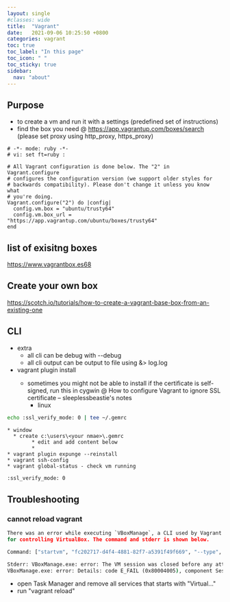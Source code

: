 ```yaml
---
layout: single
#classes: wide
title:  "Vagrant"
date:   2021-09-06 10:25:50 +0800
categories: vagrant
toc: true
toc_label: "In this page"
toc_icon: " "
toc_sticky: true
sidebar:
  nav: "about"
---
```


## Purpose

* to create a vm and run it with a settings (predefined set of instructions)
* find the box you need @ <https://app.vagrantup.com/boxes/search> (please set proxy using http_proxy, https_proxy)

```Vagrantfile
# -*- mode: ruby -*-
# vi: set ft=ruby :

# All Vagrant configuration is done below. The "2" in Vagrant.configure
# configures the configuration version (we support older styles for
# backwards compatibility). Please don't change it unless you know what
# you're doing.
Vagrant.configure("2") do |config|
  config.vm.box = "ubuntu/trusty64"
  config.vm.box_url = "https://app.vagrantup.com/ubuntu/boxes/trusty64"
end
```

## list of exisitng boxes

<https://www.vagrantbox.es68>

## Create your own box

<https://scotch.io/tutorials/how-to-create-a-vagrant-base-box-from-an-existing-one>

## CLI

* extra
  * all cli can be debug with --debug
  * all cli output can be output to file using &> log.log
* vagrant plugin install <plugin name>
  * sometimes you might not be able to install if the certificate is self-signed, run this in cygwin @  How to configure Vagrant to ignore SSL certificate – sleeplessbeastie's notes
    * linux

```sh
echo :ssl_verify_mode: 0 | tee ~/.gemrc 
```

    * window
      * create c:\users\<your nmae>\.gemrc 
			* edit and add content below
			* 
	* vagrant plugin expunge --reinstall
	* vagrant ssh-config
	* vagrant global-status - check vm running



```txt
:ssl_verify_mode: 0
```

## Troubleshooting

### cannot reload vagrant

```cmd
There was an error while executing `VBoxManage`, a CLI used by Vagrant
for controlling VirtualBox. The command and stderr is shown below.

Command: ["startvm", "fc202717-d4f4-4881-82f7-a5391f49f669", "--type", "headless"]

Stderr: VBoxManage.exe: error: The VM session was closed before any attempt to power it on
VBoxManage.exe: error: Details: code E_FAIL (0x80004005), component SessionMachine, interface ISession
```

* open Task Manager and remove all services that starts with "Virtual..."
* run "vagrant reload"
